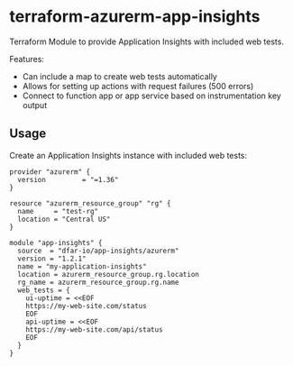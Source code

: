# terraform-azurerm-app-insights
Terraform Module to provide Application Insights with included web tests.

Features:
- Can include a map to create web tests automatically
- Allows for setting up actions with request failures (500 errors)
- Connect to function app or app service based on instrumentation key output

## Usage

Create an Application Insights instance with included web tests:

```
provider "azurerm" {
  version         = "=1.36"
}

resource "azurerm_resource_group" "rg" {
  name     = "test-rg"
  location = "Central US"
}

module "app-insights" {
  source  = "dfar-io/app-insights/azurerm"
  version = "1.2.1"
  name = "my-application-insights"
  location = azurerm_resource_group.rg.location
  rg_name = azurerm_resource_group.rg.name
  web_tests = {
    ui-uptime = <<EOF
    https://my-web-site.com/status
    EOF
    api-uptime = <<EOF
    https://my-web-site.com/api/status
    EOF
  }
}
```
